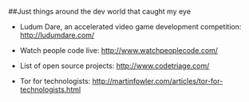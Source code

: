 ##Just things around the dev world that caught my eye

- Ludum Dare, an accelerated video game development competition: http://ludumdare.com/

- Watch people code live: http://www.watchpeoplecode.com/

- List of open source projects: http://www.codetriage.com/

- Tor for technologists: http://martinfowler.com/articles/tor-for-technologists.html
